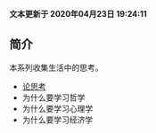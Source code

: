 **文本更新于 2020年04月23日 19:24:11**
## 简介
本系列收集生活中的思考。

- [论思考](../thinking-more/why-we-need-independent-thinking.md)
- 为什么要学习哲学
- 为什么要学习心理学
- 为什么要学习经济学